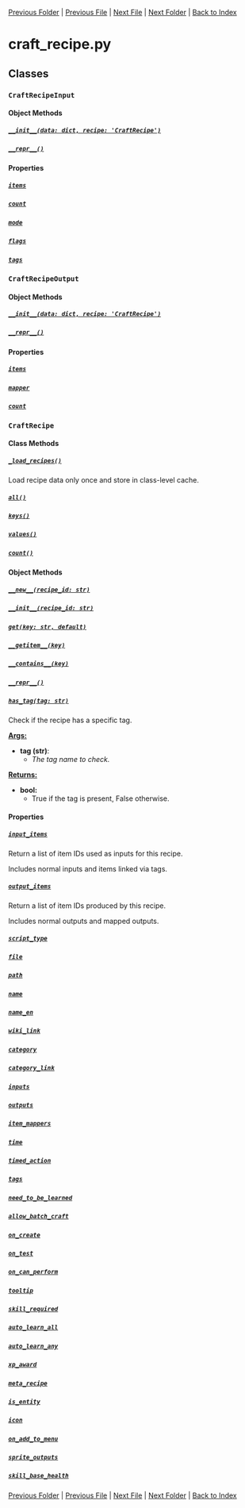 [Previous Folder](../lists/attachment_list.md) | [Previous File](components.md) | [Next File](evolved_recipe.md) | [Next Folder](../parser/distribution_container_parser.md) | [Back to Index](../../index.md)

# craft_recipe.py

## Classes

### `CraftRecipeInput`
#### Object Methods
##### [`__init__(data: dict, recipe: 'CraftRecipe')`](https://github.com/Vaileasys/pz-wiki_parser/blob/main/scripts/objects/craft_recipe.py#L10)
##### [`__repr__()`](https://github.com/Vaileasys/pz-wiki_parser/blob/main/scripts/objects/craft_recipe.py#L34)
#### Properties
##### [`items`](https://github.com/Vaileasys/pz-wiki_parser/blob/main/scripts/objects/craft_recipe.py#L15)
##### [`count`](https://github.com/Vaileasys/pz-wiki_parser/blob/main/scripts/objects/craft_recipe.py#L19)
##### [`mode`](https://github.com/Vaileasys/pz-wiki_parser/blob/main/scripts/objects/craft_recipe.py#L23)
##### [`flags`](https://github.com/Vaileasys/pz-wiki_parser/blob/main/scripts/objects/craft_recipe.py#L27)
##### [`tags`](https://github.com/Vaileasys/pz-wiki_parser/blob/main/scripts/objects/craft_recipe.py#L31)

### `CraftRecipeOutput`
#### Object Methods
##### [`__init__(data: dict, recipe: 'CraftRecipe')`](https://github.com/Vaileasys/pz-wiki_parser/blob/main/scripts/objects/craft_recipe.py#L39)
##### [`__repr__()`](https://github.com/Vaileasys/pz-wiki_parser/blob/main/scripts/objects/craft_recipe.py#L55)
#### Properties
##### [`items`](https://github.com/Vaileasys/pz-wiki_parser/blob/main/scripts/objects/craft_recipe.py#L44)
##### [`mapper`](https://github.com/Vaileasys/pz-wiki_parser/blob/main/scripts/objects/craft_recipe.py#L48)
##### [`count`](https://github.com/Vaileasys/pz-wiki_parser/blob/main/scripts/objects/craft_recipe.py#L52)

### `CraftRecipe`
#### Class Methods
##### [`_load_recipes()`](https://github.com/Vaileasys/pz-wiki_parser/blob/main/scripts/objects/craft_recipe.py#L86)

Load recipe data only once and store in class-level cache.

##### [`all()`](https://github.com/Vaileasys/pz-wiki_parser/blob/main/scripts/objects/craft_recipe.py#L91)
##### [`keys()`](https://github.com/Vaileasys/pz-wiki_parser/blob/main/scripts/objects/craft_recipe.py#L97)
##### [`values()`](https://github.com/Vaileasys/pz-wiki_parser/blob/main/scripts/objects/craft_recipe.py#L103)
##### [`count()`](https://github.com/Vaileasys/pz-wiki_parser/blob/main/scripts/objects/craft_recipe.py#L109)
#### Object Methods
##### [`__new__(recipe_id: str)`](https://github.com/Vaileasys/pz-wiki_parser/blob/main/scripts/objects/craft_recipe.py#L63)
##### [`__init__(recipe_id: str)`](https://github.com/Vaileasys/pz-wiki_parser/blob/main/scripts/objects/craft_recipe.py#L74)
##### [`get(key: str, default)`](https://github.com/Vaileasys/pz-wiki_parser/blob/main/scripts/objects/craft_recipe.py#L114)
##### [`__getitem__(key)`](https://github.com/Vaileasys/pz-wiki_parser/blob/main/scripts/objects/craft_recipe.py#L117)
##### [`__contains__(key)`](https://github.com/Vaileasys/pz-wiki_parser/blob/main/scripts/objects/craft_recipe.py#L120)
##### [`__repr__()`](https://github.com/Vaileasys/pz-wiki_parser/blob/main/scripts/objects/craft_recipe.py#L123)
##### [`has_tag(tag: str)`](https://github.com/Vaileasys/pz-wiki_parser/blob/main/scripts/objects/craft_recipe.py#L128)

Check if the recipe has a specific tag.


<ins>**Args:**</ins>
  - **tag (str)**:
      - _The tag name to check._

<ins>**Returns:**</ins>
  - **bool:**
      - True if the tag is present, False otherwise.

#### Properties
##### [`input_items`](https://github.com/Vaileasys/pz-wiki_parser/blob/main/scripts/objects/craft_recipe.py#L141)

Return a list of item IDs used as inputs for this recipe.

Includes normal inputs and items linked via tags.

##### [`output_items`](https://github.com/Vaileasys/pz-wiki_parser/blob/main/scripts/objects/craft_recipe.py#L178)

Return a list of item IDs produced by this recipe.

Includes normal outputs and mapped outputs.

##### [`script_type`](https://github.com/Vaileasys/pz-wiki_parser/blob/main/scripts/objects/craft_recipe.py#L206)
##### [`file`](https://github.com/Vaileasys/pz-wiki_parser/blob/main/scripts/objects/craft_recipe.py#L210)
##### [`path`](https://github.com/Vaileasys/pz-wiki_parser/blob/main/scripts/objects/craft_recipe.py#L214)
##### [`name`](https://github.com/Vaileasys/pz-wiki_parser/blob/main/scripts/objects/craft_recipe.py#L218)
##### [`name_en`](https://github.com/Vaileasys/pz-wiki_parser/blob/main/scripts/objects/craft_recipe.py#L227)
##### [`wiki_link`](https://github.com/Vaileasys/pz-wiki_parser/blob/main/scripts/objects/craft_recipe.py#L233)
##### [`category`](https://github.com/Vaileasys/pz-wiki_parser/blob/main/scripts/objects/craft_recipe.py#L263)
##### [`category_link`](https://github.com/Vaileasys/pz-wiki_parser/blob/main/scripts/objects/craft_recipe.py#L267)
##### [`inputs`](https://github.com/Vaileasys/pz-wiki_parser/blob/main/scripts/objects/craft_recipe.py#L277)
##### [`outputs`](https://github.com/Vaileasys/pz-wiki_parser/blob/main/scripts/objects/craft_recipe.py#L282)
##### [`item_mappers`](https://github.com/Vaileasys/pz-wiki_parser/blob/main/scripts/objects/craft_recipe.py#L287)
##### [`time`](https://github.com/Vaileasys/pz-wiki_parser/blob/main/scripts/objects/craft_recipe.py#L291)
##### [`timed_action`](https://github.com/Vaileasys/pz-wiki_parser/blob/main/scripts/objects/craft_recipe.py#L295)
##### [`tags`](https://github.com/Vaileasys/pz-wiki_parser/blob/main/scripts/objects/craft_recipe.py#L299)
##### [`need_to_be_learned`](https://github.com/Vaileasys/pz-wiki_parser/blob/main/scripts/objects/craft_recipe.py#L303)
##### [`allow_batch_craft`](https://github.com/Vaileasys/pz-wiki_parser/blob/main/scripts/objects/craft_recipe.py#L307)
##### [`on_create`](https://github.com/Vaileasys/pz-wiki_parser/blob/main/scripts/objects/craft_recipe.py#L311)
##### [`on_test`](https://github.com/Vaileasys/pz-wiki_parser/blob/main/scripts/objects/craft_recipe.py#L315)
##### [`on_can_perform`](https://github.com/Vaileasys/pz-wiki_parser/blob/main/scripts/objects/craft_recipe.py#L319)
##### [`tooltip`](https://github.com/Vaileasys/pz-wiki_parser/blob/main/scripts/objects/craft_recipe.py#L323)
##### [`skill_required`](https://github.com/Vaileasys/pz-wiki_parser/blob/main/scripts/objects/craft_recipe.py#L330)
##### [`auto_learn_all`](https://github.com/Vaileasys/pz-wiki_parser/blob/main/scripts/objects/craft_recipe.py#L334)
##### [`auto_learn_any`](https://github.com/Vaileasys/pz-wiki_parser/blob/main/scripts/objects/craft_recipe.py#L338)
##### [`xp_award`](https://github.com/Vaileasys/pz-wiki_parser/blob/main/scripts/objects/craft_recipe.py#L342)
##### [`meta_recipe`](https://github.com/Vaileasys/pz-wiki_parser/blob/main/scripts/objects/craft_recipe.py#L346)
##### [`is_entity`](https://github.com/Vaileasys/pz-wiki_parser/blob/main/scripts/objects/craft_recipe.py#L355)
##### [`icon`](https://github.com/Vaileasys/pz-wiki_parser/blob/main/scripts/objects/craft_recipe.py#L359)
##### [`on_add_to_menu`](https://github.com/Vaileasys/pz-wiki_parser/blob/main/scripts/objects/craft_recipe.py#L366)
##### [`sprite_outputs`](https://github.com/Vaileasys/pz-wiki_parser/blob/main/scripts/objects/craft_recipe.py#L370)
##### [`skill_base_health`](https://github.com/Vaileasys/pz-wiki_parser/blob/main/scripts/objects/craft_recipe.py#L374)


[Previous Folder](../lists/attachment_list.md) | [Previous File](components.md) | [Next File](evolved_recipe.md) | [Next Folder](../parser/distribution_container_parser.md) | [Back to Index](../../index.md)
